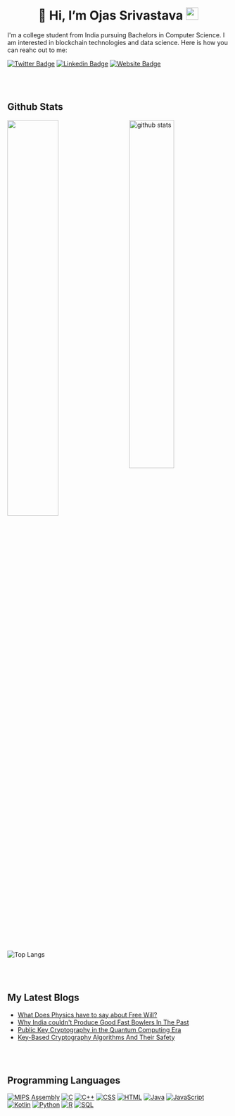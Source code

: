 <h1 align="center"> 👋 Hi, I’m Ojas Srivastava 
<img src="https://media.giphy.com/media/hvRJCLFzcasrR4ia7z/giphy.gif" width="28"></h1>

I'm a college student from India pursuing Bachelors in Computer Science. I am interested in blockchain technologies and data science. Here is how you can reahc out to me:

[![Twitter Badge](https://img.shields.io/badge/ojas-twitter-blue?style=flat&labelColor=1ca0f1&logo=twitter&logoColor=white&link=https://twitter.com/srivastava_ojas)](https://twitter.com/srivastava_ojas)
[![Linkedin Badge](https://img.shields.io/badge/ojas-linkedIn-blueviolet?style=flat&logo=Linkedin&logoColor=white&link=https://www.linkedin.com/in/ojas-srivastava-94bb051bb/)](https://www.linkedin.com/in/ojas-srivastava-94bb051bb/)
[![Website Badge](https://img.shields.io/badge/ojas-website-success?style=flat&logo=Google-Chrome&logoColor=white&link=https://ojas1804.github.io/portfolio/)](https://ojas1804.github.io/portfolio/)

<br /><br />
<!---
Ojas1804/Ojas1804 is a ✨ special ✨ repository because its `README.md` (this file) appears on your GitHub profile.
You can click the Preview link to take a look at your changes.
--->
## Github Stats

<img src="https://github-readme-stats.vercel.app/api?username=Ojas1804&show_icons=true&theme=gotham" alt="github stats" width="45%" align="right"/>

<img src="https://github-readme-streak-stats.herokuapp.com/?user=Ojas1804&theme=dark" width="48%" >

![Top Langs](https://github-readme-stats.vercel.app/api/top-langs/?username=Ojas1804&theme=dark&layout=compact)

<br /><br />
## My Latest Blogs

- <a href = "https://www.s-tronomic.in/post/92"> What Does Physics have to say about Free Will? </a>
- <a href = "https://www.s-tronomic.in/post/91"> Why India couldn't Produce Good Fast Bowlers In The Past </a>
- <a href = "https://www.s-tronomic.in/post/90"> Public Key Cryptography in the Quantum Computing Era </a>
- <a href = "https://www.s-tronomic.in/post/88"> Key-Based Cryptography Algorithms And Their Safety </a>

<br /><br />
## Programming Languages

<p>
  <a href="https://github.com/search?q=user%3ADenverCoder1+language%3Aassembly"><img alt="MIPS Assembly" src="https://custom-icon-badges.herokuapp.com/badge/Assembly-525252.svg?logo=asm-hex&logoColor=white"></a>
  <a href="https://github.com/search?q=user%3ADenverCoder1+language%3Ac"><img alt="C" src="https://custom-icon-badges.herokuapp.com/badge/C-03599C.svg?logo=c-in-hexagon&logoColor=white"></a>
    <a href="https://github.com/search?q=user%3ADenverCoder1+language%3Acpp"><img alt="C++" src="https://custom-icon-badges.herokuapp.com/badge/C++-9C033A.svg?logo=cpp2&logoColor=white"></a>
  <a href="https://github.com/search?q=user%3ADenverCoder1+language%3Acss"><img alt="CSS" src="https://img.shields.io/badge/CSS-1572B6.svg?logo=css3&logoColor=white"></a>
  <a href="https://github.com/search?q=user%3ADenverCoder1+language%3Ahtml"><img alt="HTML" src="https://img.shields.io/badge/HTML-E34F26.svg?logo=html5&logoColor=white"></a>
    <a href="https://github.com/search?q=user%3ADenverCoder1+language%3Ajava"><img alt="Java" src="https://img.shields.io/badge/Java-007396.svg?logo=java&logoColor=white"></a>
    <a href="https://github.com/search?q=user%3ADenverCoder1+language%3Ajavascript"><img alt="JavaScript" src="https://img.shields.io/badge/JavaScript-F7DF1E.svg?logo=javascript&logoColor=black"></a>
  <a href="https://github.com/search?q=user%3ADenverCoder1+language%3Akotlin"><img alt="Kotlin" src="https://img.shields.io/badge/Kotlin-0095D5.svg?logo=Kotlin&logoColor=white"></a>
  <a href="https://github.com/search?q=user%3ADenverCoder1+language%3Apython"><img alt="Python" src="https://img.shields.io/badge/Python-14354C.svg?logo=python&logoColor=white"></a>
  <a href="https://github.com/search?q=user%3ADenverCoder1+language%3Ar"><img alt="R" src="https://img.shields.io/badge/R-276DC3.svg?logo=r&logoColor=white"></a>
  <a href="https://github.com/search?q=user%3ADenverCoder1+language%3Asql"><img alt="SQL" src="https://custom-icon-badges.herokuapp.com/badge/SQL-025E8C.svg?logo=database&logoColor=white"></a>
  
